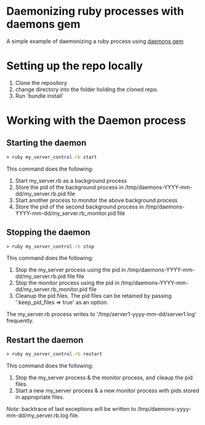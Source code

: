# Daemonizing ruby processes with daemons gem

A simple example of daemonizing a ruby process using [daemons gem](http://daemons.rubyforge.org/)

# Setting up the repo locally
1. Clone the repository
2. change directory into the folder holding the cloned repo.
3. Run 'bundle install'

# Working with the Daemon process

## Starting the daemon
```ruby
> ruby my_server_control.rb start
```

This command does the following:

1. Start my_server.rb as a background process
2. Store the pid of the background process in /tmp/daemons-YYYY-mm-dd/my_server.rb.pid file
3. Start another process to monitor the above background process
4. Store the pid of the second background process in /tmp/daemons-YYYY-mm-dd/my_server.rb_monitor.pid file 

## Stopping the daemon
```ruby
> ruby my_server_control.rb stop
```

This command does the following:

1. Stop the my_server process using the pid in /tmp/daemons-YYYY-mm-dd/my_server.rb.pid file file
2. Stop the monitor process using the pid in /tmp/daemons-YYYY-mm-dd/my_server.rb_monitor.pid file
3. Cleanup the pid files. The pid files can be retained by passing ':keep_pid_files => true' as an option.

The my_server.rb process writes to '/tmp/server1-yyyy-mm-dd/server1.log' frequently.

## Restart the daemon
```ruby
> ruby my_server_control.rb restart
```

This command does the following:

1. Stop the my_server process & the monitor process, and cleaup the pid files. 
2. Start a new my_server process & a new monitor process with pids stored in appropriate files.

*Note:* backtrace of last exceptions will be written to /tmp/daemons-yyyy-mm-dd/my_server.rb.log file.
   

